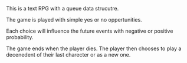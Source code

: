 This is a text RPG with a queue data strucutre.

The game is played with simple yes or no oppertunities.

Each choice will influence the future events with negative or positive probability.

The game ends when the player dies. The player then chooses to play a decenedent of their last charecter or as a new one.

